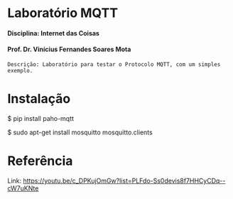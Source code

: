 # Laboratório MQTT
#### Disciplina: Internet das Coisas
#### Prof. Dr. Vinícius Fernandes Soares Mota

```
Descrição: Laboratório para testar o Protocolo MQTT, com um simples exemplo.
```

# Instalação
$ pip install paho-mqtt

$ sudo apt-get install mosquitto mosquitto.clients

# Referência
Link: https://youtu.be/c_DPKujOmGw?list=PLFdo-Ss0devis8f7HHCyCDq--cW7uKNte

